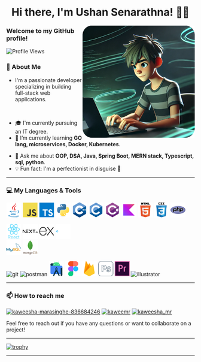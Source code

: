 ###
<h1 align="center"> Hi there, I'm Ushan Senarathna! 👋👋</h1>  

<img align="right" alt ="coding" width = "300" height="300" src="https://github.com/ushan-rx/ushan-rx/blob/main/boy_coding_rounded.png">

### Welcome to my GitHub profile!  
![Profile Views](https://komarev.com/ghpvc/?username=ushan-rx&color=blue)  
  
### 🚀 About Me

- I'm a passionate developer specializing in building full-stack web applications.  
<!-- - I love solving problems, create new things through code and  
  contributing to exciting open-source projects. -->
<br/>

- 🎓 I'm currently pursuing an IT degree.
- 🌱 I’m currently learning **GO lang, microservices, Docker, Kubernetes**.
<!-- - 💼 I’m currently working on **[MoneyBook](GitHub project link)** -->
- 💬 Ask me about **OOP, DSA, Java, Spring Boot, MERN stack, Typescript, sql, python**.
- 💡 Fun fact: I'm a perfectionist in disguise 🤫
---
### 💻 My Languages & Tools  

<img src="https://raw.githubusercontent.com/devicons/devicon/master/icons/java/java-original.svg" alt="java" width="40" height="40"/>  <img src="https://raw.githubusercontent.com/devicons/devicon/master/icons/javascript/javascript-original.svg" alt="javascript" width="40" height="40"/>  <img src="https://raw.githubusercontent.com/devicons/devicon/master/icons/typescript/typescript-original.svg" alt="typescript" width="40" height="40"/>  <img src="https://raw.githubusercontent.com/devicons/devicon/master/icons/python/python-original.svg" alt="python" width="40" height="40"/>  <img src="https://raw.githubusercontent.com/devicons/devicon/master/icons/cplusplus/cplusplus-original.svg" alt="cplusplus" width="40" height="40"/>  <img src="https://raw.githubusercontent.com/devicons/devicon/master/icons/c/c-original.svg" alt="c" width="40" height="40"/>  <img src="https://raw.githubusercontent.com/devicons/devicon/master/icons/csharp/csharp-original.svg" alt="csharp" width="40" height="40"/>  <img src="https://raw.githubusercontent.com/devicons/devicon/master/icons/kotlin/kotlin-original.svg" alt="kotlin" width="40" height="40"/>  <img src="https://raw.githubusercontent.com/devicons/devicon/master/icons/html5/html5-original-wordmark.svg" alt="html5" width="40" height="40"/>  <img src="https://raw.githubusercontent.com/devicons/devicon/master/icons/css3/css3-original-wordmark.svg" alt="css3" width="40" height="40"/>  <img src="https://raw.githubusercontent.com/devicons/devicon/master/icons/php/php-original.svg" alt="php" width="40" height="40"/>  

<img src="https://raw.githubusercontent.com/devicons/devicon/master/icons/react/react-original-wordmark.svg" alt="react" width="40" height="40"/>  <img src="https://raw.githubusercontent.com/devicons/devicon/master/icons/nextjs/nextjs-original-wordmark.svg" alt="nextjs" width="40" height="40"/>  <img src="https://raw.githubusercontent.com/devicons/devicon/master/icons/express/express-original.svg" alt="express" width="40" height="40"/>  <img src="https://raw.githubusercontent.com/devicons/devicon/master/icons/tailwindcss/tailwindcss-original-wordmark.svg" alt="tailwind" width="40" height="40"/>  
<img src="https://raw.githubusercontent.com/devicons/devicon/master/icons/mysql/mysql-original-wordmark.svg" alt="sql" width="40" height="40"/>  <img src="https://raw.githubusercontent.com/devicons/devicon/master/icons/mongodb/mongodb-original-wordmark.svg" alt="mongodb" width="40" height="40"/>  

<img src="https://www.vectorlogo.zone/logos/git-scm/git-scm-icon.svg" alt="git" width="40" height="40" />  <img src="https://www.vectorlogo.zone/logos/getpostman/getpostman-icon.svg" alt="postman" width="40" height="40"/>  <img src="https://raw.githubusercontent.com/devicons/devicon/master/icons/androidstudio/androidstudio-original.svg" alt="androidstudio" width="40" height="40"/>  <img src="https://raw.githubusercontent.com/devicons/devicon/master/icons/figma/figma-original.svg" alt="figma" width="40" height="40"/>  <img src="https://raw.githubusercontent.com/devicons/devicon/master/icons/firebase/firebase-original.svg" alt="firebase" width="40" height="40"/>  <img src="https://raw.githubusercontent.com/devicons/devicon/master/icons/photoshop/photoshop-line.svg" alt="photoshop" width="40" height="40"/>  <img src="https://raw.githubusercontent.com/devicons/devicon/master/icons/premierepro/premierepro-original.svg" alt="premierepro" width="40" height="40"/>  <img src="https://www.vectorlogo.zone/logos/adobe_illustrator/adobe_illustrator-icon.svg" alt="illustrator" width="40" height="40" />

---  

### 📫 How to reach me  

<p align="left">
<!-- <a href="https://twitter.com/ushan" target="blank"><img align="center" src="https://raw.githubusercontent.com/rahuldkjain/github-profile-readme-generator/master/src/images/icons/Social/twitter.svg" alt="ushan" height="30" width="40" /></a> -->
<a href="https://www.linkedin.com/in/ushan-senarathna-898220239" target="blank"><img align="center" src="https://raw.githubusercontent.com/rahuldkjain/github-profile-readme-generator/master/src/images/icons/Social/linked-in-alt.svg" alt="kaweesha-marasinghe-836684246" height="30" width="40" /></a>
<a href="https://facebook.com/ushan.rx" target="blank"><img align="center" src="https://raw.githubusercontent.com/rahuldkjain/github-profile-readme-generator/master/src/images/icons/Social/facebook.svg" alt="kaweemr" height="30" width="40" /></a>
<a href="https://instagram.com/__ushan_rx__" target="blank"><img align="center" src="https://raw.githubusercontent.com/rahuldkjain/github-profile-readme-generator/master/src/images/icons/Social/instagram.svg" alt="kaweesha_mr" height="30" width="40" /></a>
</p>

Feel free to reach out if you have any questions or want to collaborate on a project!
  
---   
[![trophy](https://github-profile-trophy.vercel.app/?username=ushan-rx&theme=chalk)](https://github.com/ushan-rx/github-profile-trophy)  

---

 <!-- ![GitHub Streak](https://github-readme-streak-stats.herokuapp.com/?user=ushan-rx&theme=tokyonight)
 ![GitHub Stats](https://github-readme-stats.vercel.app/api?username=ushan-rx&show_icons=true&theme=tokyonight) -->




<!--
**ushan-rx/ushan-rx** is a ✨ _special_ ✨ repository because its `README.md` (this file) appears on your GitHub profile.

Here are some ideas to get you started:

- 🔭 I’m currently working on ...
- 🌱 I’m currently learning ...
- 👯 I’m looking to collaborate on ...
- 🤔 I’m looking for help with ...
- 💬 Ask me about ...
- 📫 How to reach me: ...
- 😄 Pronouns: ...
- ⚡ Fun fact: ...
-->
